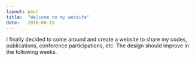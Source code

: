 ```yaml
---
layout: post
title:  "Welcome to my website"
date:   2018-08-15
---
```


I finally decided to come around and create a website to share my codes,
publications, conference participations, etc. The design should improve in the
following weeks.
